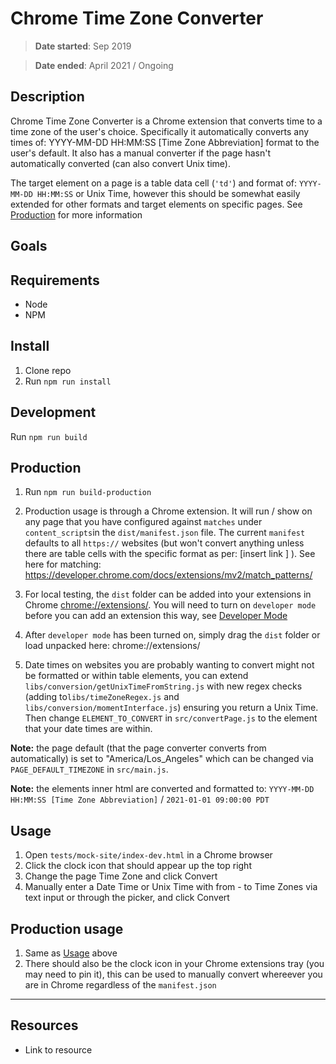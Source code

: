 # Chrome Time Zone Converter

> **Date started**: Sep 2019

> **Date ended**: April 2021 / Ongoing

## Description

Chrome Time Zone Converter is a Chrome extension that converts time to a time zone of the user's choice. Specifically it automatically converts any times of: YYYY-MM-DD HH:MM:SS [Time Zone Abbreviation] format to the user's default. It also has a manual converter if the page hasn't automatically converted (can also convert Unix time).

The target element on a page is a table data cell (`'td'`) and format of: `YYYY-MM-DD HH:MM:SS` or Unix Time, however this should be somewhat easily extended for other formats and target elements on specific pages. See [Production](https://github.com/richardaspinall/chrome-timezone-converter#production) for more information

## Goals

## Requirements

- Node
- NPM

## Install

1. Clone repo
2. Run `npm run install`

## Development

Run `npm run build`

## Production

1. Run `npm run build-production`

2. Production usage is through a Chrome extension. It will run / show on any page that you have configured against `matches` under `content_scripts`in the `dist/manifest.json` file. The current `manifest` defaults to all `https://` websites (but won't convert anything unless there are table cells with the specific format as per: [insert link ] ). See here for matching: https://developer.chrome.com/docs/extensions/mv2/match_patterns/

3. For local testing, the `dist` folder can be added into your extensions in Chrome [chrome://extensions/](chrome://extensions/). You will need to turn on `developer mode` before you can add an extension this way, see [Developer Mode](https://developer.chrome.com/docs/extensions/mv3/faq/#:~:text=You%20can%20start%20by%20turning,right%2Dhand%20corner%20is%20checked)

4. After `developer mode` has been turned on, simply drag the `dist` folder or load unpacked here: chrome://extensions/

5. Date times on websites you are probably wanting to convert might not be formatted or within table elements, you can extend `libs/conversion/getUnixTimeFromString.js` with new regex checks (adding to`libs/timeZoneRegex.js` and `libs/conversion/momentInterface.js`) ensuring you return a Unix Time. Then change `ELEMENT_TO_CONVERT` in `src/convertPage.js` to the element that your date times are within.

**Note:** the page default (that the page converter converts from automatically) is set to "America/Los_Angeles" which can be changed via `PAGE_DEFAULT_TIMEZONE` in `src/main.js`.

**Note:** the elements inner html are converted and formatted to: `YYYY-MM-DD HH:MM:SS [Time Zone Abbreviation]` / `2021-01-01 09:00:00 PDT`

## Usage

1. Open `tests/mock-site/index-dev.html` in a Chrome browser
2. Click the clock icon that should appear up the top right
3. Change the page Time Zone and click Convert
4. Manually enter a Date Time or Unix Time with from - to Time Zones via text input or through the picker, and click Convert

## Production usage

1. Same as [Usage](https://github.com/richardaspinall/chrome-timezone-converter#usage) above
2. There should also be the clock icon in your Chrome extensions tray (you may need to pin it), this can be used to manually convert whereever you are in Chrome regardless of the `manifest.json`

---

## Resources

- Link to resource
